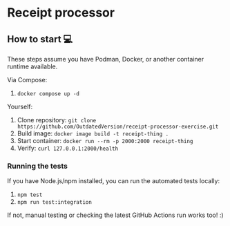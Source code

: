 # Receipt processor

## How to start 💻

These steps assume you have Podman, Docker, or another container runtime available.

Via Compose:
1. `docker compose up -d`

Yourself:
1. Clone repository: `git clone https://github.com/OutdatedVersion/receipt-processor-exercise.git`
1. Build image: `docker image build -t receipt-thing .`
1. Start container: `docker run --rm -p 2000:2000 receipt-thing`
1. Verify: `curl 127.0.0.1:2000/health`

### Running the tests

If you have Node.js/npm installed, you can run the automated tests locally:

1. `npm test`
1. `npm run test:integration`

If not, manual testing or checking the latest GitHub Actions run works too! :)
